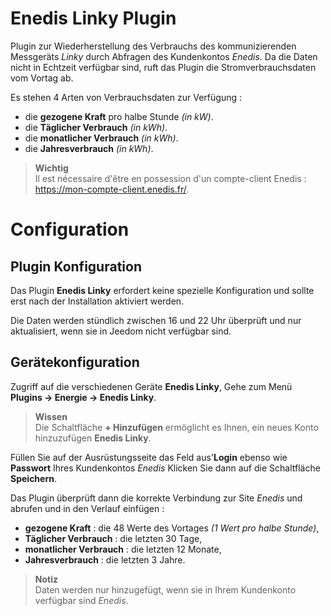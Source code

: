 # Enedis Linky Plugin

Plugin zur Wiederherstellung des Verbrauchs des kommunizierenden Messgeräts *Linky* durch Abfragen des Kundenkontos *Enedis*. Da die Daten nicht in Echtzeit verfügbar sind, ruft das Plugin die Stromverbrauchsdaten vom Vortag ab.

Es stehen 4 Arten von Verbrauchsdaten zur Verfügung :
- die **gezogene Kraft** pro halbe Stunde *(in kW)*.
- die **Täglicher Verbrauch** *(in kWh)*.
- die **monatlicher Verbrauch** *(in kWh)*.
- die **Jahresverbrauch** *(in kWh)*.

>**Wichtig**      
>Il est nécessaire d'être en possession d'un compte-client Enedis : https://mon-compte-client.enedis.fr/.

# Configuration

## Plugin Konfiguration

Das Plugin **Enedis Linky** erfordert keine spezielle Konfiguration und sollte erst nach der Installation aktiviert werden.

Die Daten werden stündlich zwischen 16 und 22 Uhr überprüft und nur aktualisiert, wenn sie in Jeedom nicht verfügbar sind.

## Gerätekonfiguration

Zugriff auf die verschiedenen Geräte **Enedis Linky**, Gehe zum Menü **Plugins → Energie → Enedis Linky**.

> **Wissen**    
> Die Schaltfläche **+ Hinzufügen** ermöglicht es Ihnen, ein neues Konto hinzuzufügen **Enedis Linky**.

Füllen Sie auf der Ausrüstungsseite das Feld aus'**Login** ebenso wie **Passwort** Ihres Kundenkontos *Enedis* Klicken Sie dann auf die Schaltfläche **Speichern**.

Das Plugin überprüft dann die korrekte Verbindung zur Site *Enedis* und abrufen und in den Verlauf einfügen :
- **gezogene Kraft** : die 48 Werte des Vortages *(1 Wert pro halbe Stunde)*,
- **Täglicher Verbrauch** : die letzten 30 Tage,
- **monatlicher Verbrauch** : die letzten 12 Monate,
- **Jahresverbrauch** : die letzten 3 Jahre.

>**Notiz**     
>Daten werden nur hinzugefügt, wenn sie in Ihrem Kundenkonto verfügbar sind *Enedis*.
